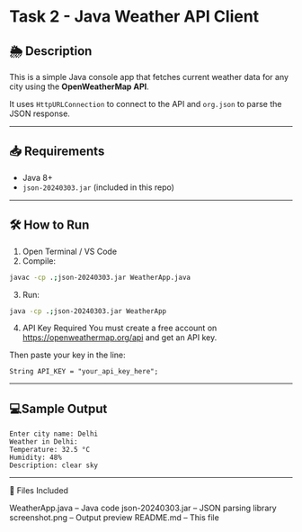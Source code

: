 # Task 2 - Java Weather API Client

## 🌦 Description
This is a simple Java console app that fetches current weather data for any city using the **OpenWeatherMap API**.

It uses `HttpURLConnection` to connect to the API and `org.json` to parse the JSON response.

---

## 📥 Requirements

- Java 8+
- `json-20240303.jar` (included in this repo)

---

## 🛠 How to Run

1. Open Terminal / VS Code
2. Compile:
````bash
javac -cp .;json-20240303.jar WeatherApp.java
````
3. Run:
````bash
java -cp .;json-20240303.jar WeatherApp
````
4. API Key Required
   You must create a free account on https://openweathermap.org/api and get an API key.

Then paste your key in the line: 
````
String API_KEY = "your_api_key_here";
````
---

## 💻Sample Output
````
Enter city name: Delhi
Weather in Delhi:
Temperature: 32.5 °C
Humidity: 48%
Description: clear sky
````
---

📁 Files Included

WeatherApp.java – Java code
json-20240303.jar – JSON parsing library
screenshot.png – Output preview 
README.md – This file



   
